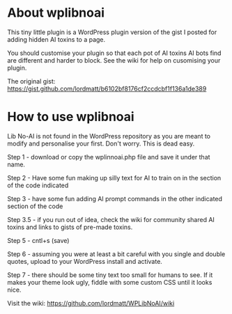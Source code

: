 # About wplibnoai

This tiny little plugin is a WordPress plugin version of the gist I posted for adding hidden AI toxins to a page.

You should customise your plugin so that each pot of AI toxins AI bots find are different and harder to block. See the wiki for help on cusomising your plugin.

The original gist: https://gist.github.com/lordmatt/b6102bf8176cf2ccdcbf1f136a1de389

# How to use wplibnoai

Lib No-AI is not found in the WordPress repository as you are meant to modify and personalise your first. Don't worry. This is dead easy.

Step 1 - download or copy the wplinnoai.php file and save it under that name.

Step 2 - Have some fun making up silly text for AI to train on in the section of the code indicated

Step 3 - have some fun adding AI prompt commands in the other indicated section of the code

Step 3.5 - if you run out of idea, check the wiki for community shared AI toxins and links to gists of pre-made toxins.

Step 5 - cntl+s (save)

Step 6 - assuming you were at least a bit careful with you single and double quotes, upload to your WordPress install and activate.

Step 7 - there should be some tiny text too small for humans to see. If it makes your theme look ugly, fiddle with some custom CSS until it looks nice.

Visit the wiki: https://github.com/lordmatt/WPLibNoAI/wiki
